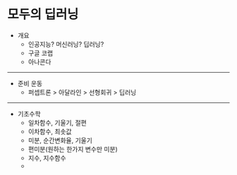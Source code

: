 # 모두의 딥러닝
  - 개요
    - 인공지능? 머신러닝? 딥러닝?
    - 구글 코랩
    - 아나콘다
---
  - 준비 운동
    - 퍼셉트론 > 아달라인 > 선형회귀 > 딥러닝
---
  - 기초수학
    - 일차함수, 기울기, 절편
    - 이차함수, 최솟값
    - 미분, 순간변화율, 기울기
    - 편미분(원하는 한가지 변수만 미분)
    - 지수, 지수함수
    - 